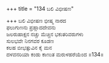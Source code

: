+++
title = "134 ಬಲಿ ವಿಭೀಷಣ"

+++
ಬಲಿ ವಿಭೀಷಣ ಭೀಷ್ಮ ನಾರದ   
ಫಲುಗುಣನು ಪ್ರಹ್ಲಾದದೇವನು   
ಜಲರುಹಾಕ್ಷನ ನಚ್ಚು ಮೆಚ್ಚಿನ ಭಕುತರಿವರುಗಳು   
ಸುಲಭವೇ ನಿನಗವರ ಕೂಡಣ   
ಕಲಹ ಬೀಭತ್ಸುವಿನ ಕೈ ಮನ   
ದಳವನರಿಯಾ ಕಂಡು ಕಾಣುತ ಮರುಳಹರೆಯೆಂದ   ॥134॥